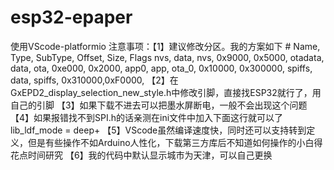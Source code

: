 # esp32-epaper
使用VScode-platformio
注意事项：【1】建议修改分区。我的方案如下
          # Name,   Type, SubType, Offset,  Size, Flags
          nvs,      data, nvs,     0x9000,  0x5000,
          otadata,  data, ota,     0xe000,  0x2000,
          app0,     app,  ota_0,   0x10000, 0x300000,
          spiffs,   data, spiffs,  0x310000,0xF0000,
          【2】在GxEPD2_display_selection_new_style.h中修改引脚，直接找ESP32就行了，用自己的引脚
          【3】如果下载不进去可以把墨水屏断电，一般不会出现这个问题
          【4】如果报错找不到SPI.h的话亲测在ini文件中加入下面这行就可以了
          lib_ldf_mode = deep+
          【5】VScode虽然编译速度快，同时还可以支持转到定义，但是有些操作不如Arduino人性化，下载第三方库后不知道如何操作的小白得花点时间研究
          【6】我的代码中默认显示城市为天津，可以自己更换
